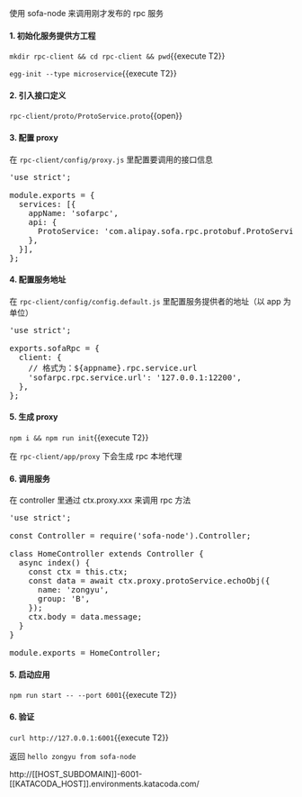 使用 sofa-node 来调用刚才发布的 rpc 服务

#### 1. 初始化服务提供方工程

`mkdir rpc-client && cd rpc-client && pwd`{{execute T2}}

`egg-init --type microservice`{{execute T2}}

#### 2. 引入接口定义

`rpc-client/proto/ProtoService.proto`{{open}}

#### 3. 配置 proxy

在 `rpc-client/config/proxy.js` 里配置要调用的接口信息

<pre class="file" data-filename="rpc-client/config/proxy.js" data-target="replace">
'use strict';

module.exports = {
  services: [{
    appName: 'sofarpc',
    api: {
      ProtoService: 'com.alipay.sofa.rpc.protobuf.ProtoService',
    },
  }],
};
</pre>

#### 4. 配置服务地址

在 `rpc-client/config/config.default.js` 里配置服务提供者的地址（以 app 为单位）

<pre class="file" data-filename="rpc-client/config/config.default.js"  data-target="replace">
'use strict';

exports.sofaRpc = {
  client: {
    // 格式为：${appname}.rpc.service.url
    'sofarpc.rpc.service.url': '127.0.0.1:12200',
  },
};
</pre>

#### 5. 生成 proxy

`npm i && npm run init`{{execute T2}}

在 `rpc-client/app/proxy` 下会生成 rpc 本地代理

#### 6. 调用服务

在 controller 里通过 ctx.proxy.xxx 来调用 rpc 方法

<pre class="file" data-filename="rpc-client/app/controller/home.js"  data-target="replace">
'use strict';

const Controller = require('sofa-node').Controller;

class HomeController extends Controller {
  async index() {
    const ctx = this.ctx;
    const data = await ctx.proxy.protoService.echoObj({
      name: 'zongyu',
      group: 'B',
    });
    ctx.body = data.message;
  }
}

module.exports = HomeController;
</pre>

#### 5. 启动应用

`npm run start -- --port 6001`{{execute T2}}

#### 6. 验证

`curl http://127.0.0.1:6001`{{execute T2}}

返回 `hello zongyu from sofa-node`

http://[[HOST_SUBDOMAIN]]-6001-[[KATACODA_HOST]].environments.katacoda.com/
